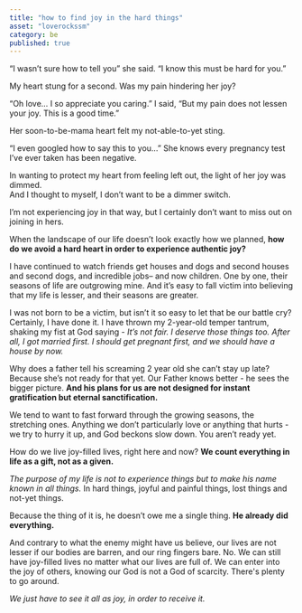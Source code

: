 ```yaml
---
title: "how to find joy in the hard things"
asset: "loverockssm" 
category: be
published: true
---
```


“I wasn’t sure how to tell you” she said. “I know this must be hard for you.” </br>

My heart stung for a second. Was my pain hindering her joy? 

“Oh love… I so appreciate you caring.” I said, “But my pain does not lessen your joy. This is a good time.”  </br>

Her soon-to-be-mama heart felt my not-able-to-yet sting. 

“I even googled how to say this to you...” She knows every pregnancy test I’ve ever taken has been negative.  </br>

In wanting to protect my heart from feeling left out, the light of her joy was dimmed. </br> And I thought to myself, I don’t want to be a dimmer switch.

I’m not experiencing joy in that way, but I certainly don’t want to miss out on joining in hers.

When the landscape of our life doesn’t look exactly how we planned, **how do we avoid a hard heart in order to experience authentic joy?** 

I have continued to watch friends get houses and dogs and second houses and second dogs, and incredible jobs– and now children. One by one, their seasons of life are outgrowing mine. And it’s easy to fall victim into believing that my life is lesser, and their seasons are greater.

I was not born to be a victim, but isn’t it so easy to let that be our battle cry? Certainly, I have done it. I have thrown my 2-year-old temper tantrum, shaking my fist at God saying - _It’s not fair. I deserve those things too. After all, I got married first. I should get pregnant first, and we should have a house by now._

Why does a father tell his screaming 2 year old she can’t stay up late? Because she’s not ready for that yet. Our Father knows better - he sees the bigger picture. **And his plans for us are not designed for instant gratification but eternal sanctification.**

We tend to want to fast forward through the growing seasons, the stretching ones. Anything we don’t particularly love or anything that hurts - we try to hurry it up, and God beckons slow down. You aren’t ready yet.

How do we live joy-filled lives, right here and now? **We count everything in life as a gift, not as a given.**

_The purpose of my life is not to experience things but to make his name known in all things._ In hard things, joyful and painful things, lost things and not-yet things. 

Because the thing of it is, he doesn’t owe me a single thing. **He already did everything.** 

And contrary to what the enemy might have us believe, our lives are not lesser if our bodies are barren, and our ring fingers bare. No. We can still have joy-filled lives no matter what our lives are full of. We can enter into the joy of others, knowing our God is not a God of scarcity. There's plenty to go around.

_We just have to see it all as joy, in order to receive it._
